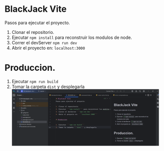 # BlackJack Vite
Pasos para ejecutar el proyecto.

1. Clonar el repositorio.
2. Ejecutar ```npm install``` para reconstruir los modulos de node.
3. Correr el devServer ```npm run dev```
4. Abrir el proyecto en: ```localhost:3000```

# Produccion.

1. Ejecutar ```npm run build```
2. Tomar la carpeta ```dist``` y desplegarla![img.png](img.png)